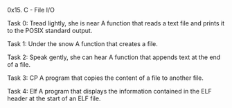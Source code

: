 0x15. C - File I/O

Task 0: Tread lightly, she is near
	A function that reads a text file and prints it to the POSIX standard output.

Task 1: Under the snow
	A function that creates a file.

Task 2: Speak gently, she can hear
	A function that appends text at the end of a file.

Task 3: CP
	A program that copies the content of a file to another file.

Task 4: Elf
	A program that displays the information contained in the ELF header at the start of an ELF file.
